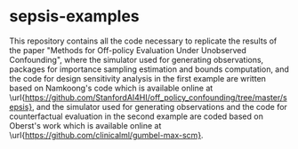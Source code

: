 # sepsis-examples
This repository contains all the code necessary to replicate the results of the paper "Methods for Off-policy Evaluation Under Unobserved Confounding", where the simulator used for generating observations, packages for importance sampling estimation and bounds computation, and the code for design sensitivity analysis in the first example are written based on Namkoong's code which is available online at \url{https://github.com/StanfordAI4HI/off_policy_confounding/tree/master/sepsis}, and the simulator used for generating observations and the code for counterfactual evaluation in the second example are coded based on Oberst's work which is available online at \url{https://github.com/clinicalml/gumbel-max-scm}.
